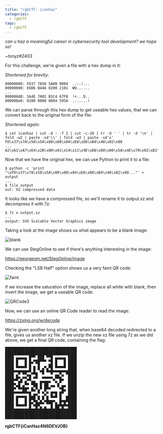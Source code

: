 ```yaml
---
title: "rgbCTF: icanhaz"
categories:
  - rgbCTF
tags:
  - rgbCTF
---
```


*can u haz a meaningful career in cybersecurity tool development? we hope so!*

*~tonyz#2403*


For this challenge, we're given a file with a hex dump in it:

*Shortened for brevity:*
```
00000000: FD37 7A58 5A00 0004  ..:.!...
00000008: E6D6 B446 0200 2101  WO......
...
000008d8: 5A4E 7002 B1C4 67FB  !+...D..
000008e0: 0200 0000 0004 595A  .......!
```

We can parse through this hex dump to get useable hex values, that we can convert back to the original form of the file:

*Shortened again:*
```
$ cat icanhaz | cut -d : -f 2 | cut -c-20 | tr -d ' ' | tr -d '\n' | fold -w2 | paste -sd'\\' | fold -w3 | paste -sd'x'
FD\x37\x7A\x58\x5A\x00\x00\x04\xE6\xD6\xB4\x46\x02\x00
...
A2\x61\xA7\xE4\x2B\x00\x01\xC4\x11\x9E\xD8\x08\x00\x5A\x4E\x70\x02\xB1\xC4\x67\xFB\x02\x00\x00\x00\x00\x04\x59\x5A
```

Now that we have the original hex, we can use Python to print it to a file:

```
$ python -c 'print "\xFD\x37\x7A\x58\x5A\x00\x00\x04\xE6\xD6\xB4\x46\x02\x00..."' > output
...
$ file output
out: XZ compressed data
```

It looks like we have a compressed file, so we'll rename it to output.xz and decompress it with 7z:

```
$ 7z x output.xz
...
output: SVG Scalable Vector Graphics image
```

Taking a look at the image shows us what appears to be a blank image:

![blank](https://i.ibb.co/R62fRbL/cap0.png)

We can use StegOnline to see if there's anything interesting in the image:

https://georgeom.net/StegOnline/image

Checking the "LSB Half" option shows us a very faint QR code:

![faint](https://i.ibb.co/8d77bHm/cap1.png)

If we increase the saturation of the image, replace all white with blank, then invert the image, we get a useable QR code:

![QRCode3](https://i.ibb.co/qJcTZdM/cap2.png)

Now, we can use an online QR Code reader to read the image:

https://zxing.org/w/decode

We're given another long string that, when base64 decoded redirected to a file, gives us another xz file. If we unzip the new xz file using 7z as we did above, we get a final QR code, containing the flag:

```
█████████████████████████████████
█████████████████████████████████
████ ▄▄▄▄▄ █▀▀ ███ ▀▀█ ▄▄▄▄▄ ████
████ █   █ █▄▀██▀▀▀ ▀█ █   █ ████
████ █▄▄▄█ █ ▄ █  ▄ ██ █▄▄▄█ ████
████▄▄▄▄▄▄▄█ █ ▀▄█ █▄█▄▄▄▄▄▄▄████
████ ▄▀ ▀▀▄▄▀▀█  ▀   ▀ ▄▄▀▄ ▀████
████▄█▀▄▀▀▄█ ▀▀  ▀▀▀▀▀▄▀▀█▄  ████
████▄ █▀ █▄ ██▄ █▀██▀  ▀▄▀   ████
████▄▀█▄█▄▄ ▄▀█ █ ██▄▀▀ ▀▄█▀ ████
████▄▄▄▄██▄▄▀▀ █ ▄▀▄ ▄▄▄ ▄█▀ ████
████ ▄▄▄▄▄ █▄█▀▄ ▄▀▄ █▄█ █  ▄████
████ █   █ █▀█▄▀▄▀▄█▄▄▄  █▄▄█████
████ █▄▄▄█ █▀▄██▀▀ ▀▀█ █▄█▄█▄████
████▄▄▄▄▄▄▄█▄▄█▄█▄█▄▄█▄██▄█▄▄████
█████████████████████████████████
█████████████████████████████████
```

**rgbCTF{iCanHaz4N6DEVJOB}**
